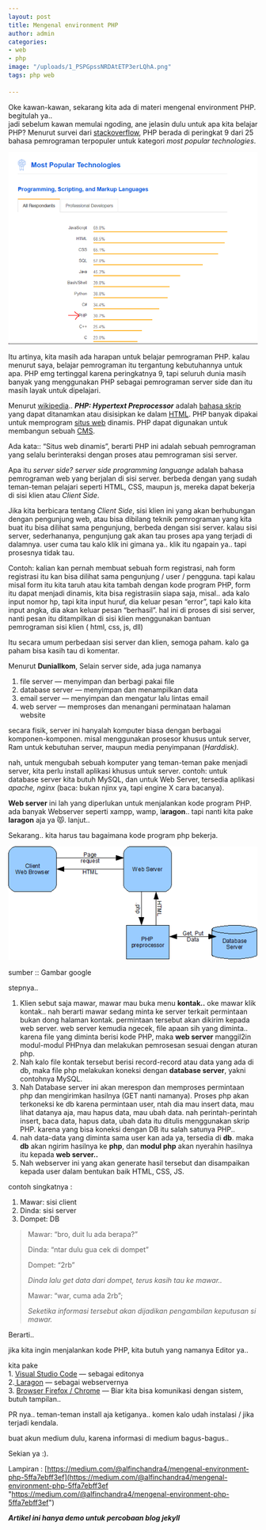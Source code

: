 ```yaml
---
layout: post
title: Mengenal environment PHP
author: admin
categories:
- web
- php
image: "/uploads/1_PSPGpssNRDAtETP3erLQhA.png"
tags: php web

---
```

Oke kawan-kawan, sekarang kita ada di materi mengenal environment PHP. begitulah ya..  
jadi sebelum kawan memulai ngoding, ane jelasin dulu untuk apa kita belajar PHP? Menurut survei dari [stackoverflow,](https://insights.stackoverflow.com/survey/2018/) PHP berada di peringkat 9 dari 25 bahasa pemrograman terpopuler untuk kategori _most popular technologies_.

![](/uploads/1_PSPGpssNRDAtETP3erLQhA.png)

Itu artinya, kita masih ada harapan untuk belajar pemrograman PHP. kalau menurut saya, belajar pemrograman itu tergantung kebutuhannya untuk apa. PHP emg tertinggal karena peringkatnya 9, tapi seluruh dunia masih banyak yang menggunakan PHP sebagai pemrograman server side dan itu masih layak untuk dipelajari.

Menurut [wikipedia](https://id.wikipedia.org/wiki/PHP).. **_PHP: Hypertext Preprocessor_** adalah [bahasa skrip](https://id.wikipedia.org/wiki/Bahasa_skrip) yang dapat ditanamkan atau disisipkan ke dalam [HTML](https://id.wikipedia.org/wiki/HTML). PHP banyak dipakai untuk memprogram [situs web](https://id.wikipedia.org/wiki/Situs_web) dinamis. PHP dapat digunakan untuk membangun sebuah [CMS](https://id.wikipedia.org/wiki/CMS).

Ada kata:: “Situs web dinamis”, berarti PHP ini adalah sebuah pemrograman yang selalu berinteraksi dengan proses atau pemrograman sisi server.

Apa itu _server side?_ _server side programming languange_ adalah bahasa pemrograman web yang berjalan di sisi server. berbeda dengan yang sudah teman-teman pelajari seperti HTML, CSS, maupun js, mereka dapat bekerja di sisi klien atau _Client Side_.

Jika kita berbicara tentang _Client Side_, sisi klien ini yang akan berhubungan dengan pengunjung web, atau bisa dibilang teknik pemrograman yang kita buat itu bisa dilihat sama pengunjung, berbeda dengan sisi server. kalau sisi server, sederhananya, pengunjung gak akan tau proses apa yang terjadi di dalamnya. user cuma tau kalo klik ini gimana ya.. klik itu ngapain ya.. tapi prosesnya tidak tau.

Contoh: kalian kan pernah membuat sebuah form registrasi, nah form registrasi itu kan bisa dilihat sama pengunjung / user / pengguna. tapi kalau misal form itu kita taruh atau kita tambah dengan kode program PHP, form itu dapat menjadi dinamis, kita bisa registrasiin siapa saja, misal.. ada kalo input nomor hp, tapi kita input huruf, dia keluar pesan “error”, tapi kalo kita input angka, dia akan keluar pesan “berhasil”. hal ini di proses di sisi server, nanti pesan itu ditampilkan di sisi klien menggunakan bantuan pemrograman sisi klien ( html, css, js, dll)

Itu secara umum perbedaan sisi server dan klien, semoga paham. kalo ga paham bisa kasih tau di komentar.

Menurut **DuniaIlkom**, Selain server side, ada juga namanya

1. file server — menyimpan dan berbagi pakai file
2. database server — menyimpan dan menampilkan data
3. email server — menyimpan dan mengatur lalu lintas email
4. web server — memproses dan menangani perminataan halaman website

secara fisik, server ini hanyalah komputer biasa dengan berbagai komponen-komponen. misal menggunakan prosesor khusus untuk server, Ram untuk kebutuhan server, maupun media penyimpanan (_Harddisk)._

nah, untuk mengubah sebuah komputer yang teman-teman pake menjadi server, kita perlu install aplikasi khusus untuk server. contoh: untuk database server kita butuh MySQL, dan untuk Web Server, tersedia aplikasi _apache, nginx_ (baca: bukan njinx ya, tapi engine X cara bacanya).

**Web server** ini lah yang diperlukan untuk menjalankan kode program PHP.  
ada banyak Webserver seperti xampp, wamp, l**aragon**.. tapi nanti kita pake **laragon** aja ya 😾. lanjut..

Sekarang.. kita harus tau bagaimana kode program php bekerja.

![](/uploads/0_hV4QwQr0msvmEnqI.gif)

sumber :: Gambar google

stepnya..

1. Klien sebut saja mawar, mawar mau buka menu **kontak..** oke mawar klik kontak.. nah berarti mawar sedang minta ke server terkait permintaan bukan dong halaman kontak. permintaan tersebut akan dikirim kepada web server. web server kemudia ngecek, file apaan sih yang diminta.. karena file yang diminta berisi kode PHP, maka **web server** manggil2in modul-modul PHPnya dan melakukan pemrosesan sesuai dengan aturan php.
2. Nah kalo file kontak tersebut berisi record-record atau data yang ada di db, maka file php melakukan koneksi dengan **database server**, yakni contohnya MySQL.
3. Nah Database server ini akan merespon dan memproses permintaan php dan mengirimkan hasilnya (GET nanti namanya). Proses php akan terkoneksi ke db karena permintaan user, ntah dia mau insert data, mau lihat datanya aja, mau hapus data, mau ubah data. nah perintah-perintah insert, baca data, hapus data, ubah data itu ditulis menggunakan skrip PHP. karena yang bisa koneksi dengan DB itu salah satunya PHP..
4. nah data-data yang diminta sama user kan ada ya, tersedia di **db**. maka **db** akan ngirim hasilnya ke **php**, dan **modul php** akan nyerahin hasilnya itu kepada **web server..**
5. Nah webserver ini yang akan generate hasil tersebut dan disampaikan kepada user dalam bentukan baik HTML, CSS, JS.

contoh singkatnya :

1. Mawar: sisi client
2. Dinda: sisi server
3. Dompet: DB

> Mawar: “bro, duit lu ada berapa?”
>
> Dinda: “ntar dulu gua cek di dompet”
>
> Dompet: “2rb”
>
> _Dinda lalu get data dari dompet, terus kasih tau ke mawar.._
>
> Mawar: “war, cuma ada 2rb”;
>
> _Seketika informasi tersebut akan dijadikan pengambilan keputusan si mawar._

Berarti..

jika kita ingin menjalankan kode PHP, kita butuh yang namanya Editor ya..

kita pake  
1\. [Visual Studio Code](https://code.visualstudio.com/) — sebagai editonya  
2\.[ Laragon](https://laragon.org/) — sebagai webservernya  
3\. [Browser Firefox / Chrome](https://www.mozilla.org/id/firefox/new/) — Biar kita bisa komunikasi dengan sistem, butuh tampilan..

PR nya.. teman-teman install aja ketiganya.. komen kalo udah instalasi / jika terjadi kendala.

buat akun medium dulu, karena informasi di medium bagus-bagus..

Sekian ya :).

Lampiran : [https://medium.com/@alfinchandra4/mengenal-environment-php-5ffa7ebff3ef](https://medium.com/@alfinchandra4/mengenal-environment-php-5ffa7ebff3ef "https://medium.com/@alfinchandra4/mengenal-environment-php-5ffa7ebff3ef")

**_Artikel ini hanya demo untuk percobaan blog jekyll_**